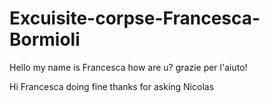 # Excuisite-corpse-Francesca-Bormioli
Hello my name is Francesca 
how are u?
grazie per l'aiuto!

Hi Francesca
doing fine
thanks for asking
Nicolas 
